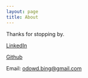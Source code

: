 ```yaml
---
layout: page
title: About
---
```


Thanks for stopping by.

[LinkedIn]

[Github]

Email: odowd.bing@gmail.com

[LinkedIn]: https://www.linkedin.com/in/bing-o-dowd-76a7579b/
[Github]: https://github.com/bodowd
